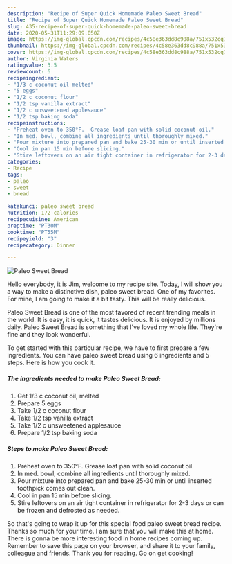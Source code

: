 ```yaml
---
description: "Recipe of Super Quick Homemade Paleo Sweet Bread"
title: "Recipe of Super Quick Homemade Paleo Sweet Bread"
slug: 435-recipe-of-super-quick-homemade-paleo-sweet-bread
date: 2020-05-31T11:29:09.050Z
image: https://img-global.cpcdn.com/recipes/4c58e363dd8c988a/751x532cq70/paleo-sweet-bread-recipe-main-photo.jpg
thumbnail: https://img-global.cpcdn.com/recipes/4c58e363dd8c988a/751x532cq70/paleo-sweet-bread-recipe-main-photo.jpg
cover: https://img-global.cpcdn.com/recipes/4c58e363dd8c988a/751x532cq70/paleo-sweet-bread-recipe-main-photo.jpg
author: Virginia Waters
ratingvalue: 3.5
reviewcount: 6
recipeingredient:
- "1/3 c coconut oil melted"
- "5 eggs"
- "1/2 c coconut flour"
- "1/2 tsp vanilla extract"
- "1/2 c unsweetened applesauce"
- "1/2 tsp baking soda"
recipeinstructions:
- "Preheat oven to 350°F.  Grease loaf pan with solid coconut oil."
- "In med. bowl, combine all ingredients until thoroughly mixed."
- "Pour mixture into prepared pan and bake 25-30 min or until inserted toothpick comes out clean."
- "Cool in pan 15 min before slicing."
- "Stire leftovers on an air tight container in refrigerator for 2-3 days or can be frozen and defrosted as needed."
categories:
- Recipe
tags:
- paleo
- sweet
- bread

katakunci: paleo sweet bread 
nutrition: 172 calories
recipecuisine: American
preptime: "PT30M"
cooktime: "PT55M"
recipeyield: "3"
recipecategory: Dinner

---
```



![Paleo Sweet Bread](https://img-global.cpcdn.com/recipes/4c58e363dd8c988a/751x532cq70/paleo-sweet-bread-recipe-main-photo.jpg)

Hello everybody, it is Jim, welcome to my recipe site. Today, I will show you a way to make a distinctive dish, paleo sweet bread. One of my favorites. For mine, I am going to make it a bit tasty. This will be really delicious.

Paleo Sweet Bread is one of the most favored of recent trending meals in the world. It is easy, it is quick, it tastes delicious. It is enjoyed by millions daily. Paleo Sweet Bread is something that I've loved my whole life. They're fine and they look wonderful.




To get started with this particular recipe, we have to first prepare a few ingredients. You can have paleo sweet bread using 6 ingredients and 5 steps. Here is how you cook it.

##### The ingredients needed to make Paleo Sweet Bread:

1. Get 1/3 c coconut oil, melted
1. Prepare 5 eggs
1. Take 1/2 c coconut flour
1. Take 1/2 tsp vanilla extract
1. Take 1/2 c unsweetened applesauce
1. Prepare 1/2 tsp baking soda




##### Steps to make Paleo Sweet Bread:

1. Preheat oven to 350°F.  Grease loaf pan with solid coconut oil.
1. In med. bowl, combine all ingredients until thoroughly mixed.
1. Pour mixture into prepared pan and bake 25-30 min or until inserted toothpick comes out clean.
1. Cool in pan 15 min before slicing.
1. Stire leftovers on an air tight container in refrigerator for 2-3 days or can be frozen and defrosted as needed.




So that's going to wrap it up for this special food paleo sweet bread recipe. Thanks so much for your time. I am sure that you will make this at home. There is gonna be more interesting food in home recipes coming up. Remember to save this page on your browser, and share it to your family, colleague and friends. Thank you for reading. Go on get cooking!
